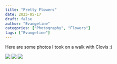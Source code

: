 ```yaml
---
title: "Pretty Flowers"
date: 2025-05-17
draft: false
author: "Evangeline"
categories: ["Photography", "Flowers"]
tags: ["Evangeline"]
---
```


Here are some photos I took on a walk with Clovis :)

![](/images/flower1.JPG)
![](/images/flower2.JPG)
![](/images/flower3.JPG)
